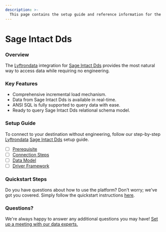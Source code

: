```yaml
---
description: >-
  This page contains the setup guide and reference information for the Sage Intact Dds source connector.
---
```


# Sage Intact Dds

### Overview

The [Lyftrondata](https://www.lyftrondata.com/) integration for [Sage Intact Dds](None) provides the most natural way to access data while requiring no engineering.

### Key Features

* Comprehensive incremental load mechanism.
* Data from Sage Intact Dds is available in real-time.&#x20;
* ANSI SQL is fully supported to query data with ease.
* Ready to query Sage Intact Dds relational schema model.

### Setup Guide

To connect to your destination without engineering, follow our step-by-step [Lyftrondata](https://www.lyftrondata.com/)  [Sage Intact Dds](None) setup guide.

* [ ] [Prerequisite](prerequisite.md)
* [ ] [Connection Steps](connection-steps.md)
* [ ] [Data Model](data-model/erd.md)
* [ ] [Driver Framework](driver-framework/)

### Quickstart Steps

Do you have questions about how to use the platform? Don't worry; we've got you covered. Simply follow the quickstart instructions [here](../README.md).

### Questions? <a href="#questions" id="questions"></a>

We're always happy to answer any additional questions you may have! [Set up a meeting with our data experts.](https://www.lyftrondata.com/book-a-meeting/)

